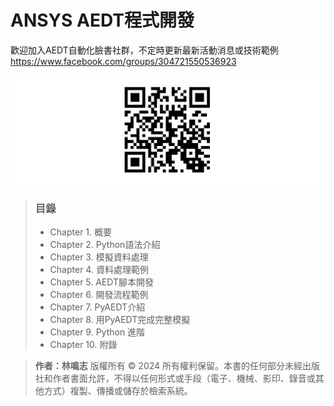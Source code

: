 ANSYS AEDT程式開發
===

歡迎加入AEDT自動化臉書社群，不定時更新最新活動消息或技術範例
https://www.facebook.com/groups/304721550536923

![Facebook_Group_QR](/assets/Facebook_Group_QR.png)

> ### 目錄
> - Chapter 1. 概要
> - Chapter 2. Python語法介紹
> - Chapter 3. 模擬資料處理
> - Chapter 4. 資料處理範例
> - Chapter 5. AEDT腳本開發
> - Chapter 6. 開發流程範例
> - Chapter 7. PyAEDT介紹
> - Chapter 8. 用PyAEDT完成完整模擬
> - Chapter 9. Python 進階
> - Chapter 10. 附錄


>**作者：林鳴志**
>版權所有 © 2024
>所有權利保留。本書的任何部分未經出版社和作者書面允許，不得以任何形式或手段（電子、機械、影印、錄音或其他方式）複製、傳播或儲存於檢索系統。

